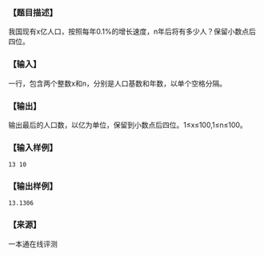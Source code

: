 ### 【题目描述】

我国现有x亿人口，按照每年0.1%的增长速度，n年后将有多少人？保留小数点后四位。

### 【输入】

一行，包含两个整数x和n，分别是人口基数和年数，以单个空格分隔。

### 【输出】

输出最后的人口数，以亿为单位，保留到小数点后四位。1≤x≤100,1≤n≤100。

### 【输入样例】

```
13 10
```

### 【输出样例】

```
13.1306
```


 ### 【来源】

 一本通在线评测 